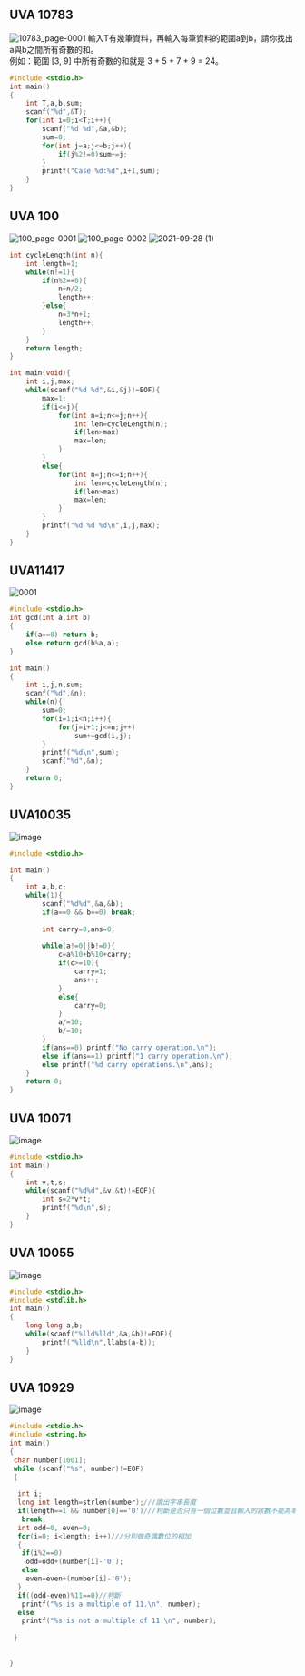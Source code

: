 ## UVA 10783
![10783_page-0001](https://user-images.githubusercontent.com/79676845/135036617-4d225b50-5cd0-49d3-93cc-4a2765c8630b.jpg)
輸入T有幾筆資料，再輸入每筆資料的範圍a到b，請你找出a與b之間所有奇數的和。  
例如：範圍 [3, 9] 中所有奇數的和就是 3 + 5 + 7 + 9 = 24。

```c
#include <stdio.h>
int main()
{
    int T,a,b,sum;
    scanf("%d",&T);
    for(int i=0;i<T;i++){
        scanf("%d %d",&a,&b);
        sum=0;
        for(int j=a;j<=b;j++){
            if(j%2!=0)sum+=j;
        }
        printf("Case %d:%d",i+1,sum);
    }
}

```

## UVA 100

![100_page-0001](https://user-images.githubusercontent.com/79676845/135036726-f22876cd-b139-407f-a9a1-a67b73196fd2.jpg)
![100_page-0002](https://user-images.githubusercontent.com/79676845/135036835-8110ca68-4e0d-45c9-b1aa-481a215b18bf.jpg)
![2021-09-28 (1)](https://user-images.githubusercontent.com/79676845/135040223-4e498a58-cb28-4a65-a8d2-b0d7e5e4ce27.png)
```c
int cycleLength(int n){
	int length=1;
	while(n!=1){
		if(n%2==0){
			n=n/2;
			length++;
		}else{
			n=3*n+1;
			length++;
		}
	}
	return length;
}

int main(void){
	int i,j,max;
	while(scanf("%d %d",&i,&j)!=EOF){
		max=1;
		if(i<=j){
			for(int n=i;n<=j;n++){
				int len=cycleLength(n);
				if(len>max)
				max=len;
			}
		}
		else{
			for(int n=j;n<=i;n++){
				int len=cycleLength(n);
				if(len>max)
				max=len;
			}
		}
		printf("%d %d %d\n",i,j,max);
	}
}
```

## UVA11417
![0001](https://user-images.githubusercontent.com/79676845/135409912-4a8a22d0-dac9-4211-a7d1-02aaddd4c866.jpg)
```C
#include <stdio.h>
int gcd(int a,int b)
{
	if(a==0) return b;
	else return gcd(b%a,a);
}

int main()
{
	int i,j,n,sum;
	scanf("%d",&n);
	while(n){
		sum=0;
		for(i=1;i<n;i++){
			for(j=i+1;j<=n;j++)
				sum+=gcd(i,j);
		}
		printf("%d\n",sum);
		scanf("%d",&n);
	}
	return 0;
}
```

## UVA10035
![image](https://user-images.githubusercontent.com/79676845/136665757-fa594cfc-d3ce-49e5-9e0c-f7ef23332d97.png)

```C
#include <stdio.h>

int main()
{
	int a,b,c;
	while(1){
		scanf("%d%d",&a,&b);
		if(a==0 && b==0) break;
		
		int carry=0,ans=0;
		
		while(a!=0||b!=0){
			c=a%10+b%10+carry;
			if(c>=10){
				carry=1;			
				ans++;					
			}
			else{
				carry=0;
			}
			a/=10;
			b/=10;
		}
		if(ans==0) printf("No carry operation.\n");
		else if(ans==1) printf("1 carry operation.\n");
		else printf("%d carry operations.\n",ans);
	}
	return 0;
}
```

## UVA 10071
![image](https://user-images.githubusercontent.com/79676845/136665224-5ce29e2a-193f-4a3d-9bbf-2add4e9d34e5.png)


```C
#include <stdio.h>
int main()
{
	int v,t,s;
	while(scanf("%d%d",&v,&t)!=EOF){
		int s=2*v*t;
		printf("%d\n",s);
	}
}

```

## UVA 10055
![image](https://user-images.githubusercontent.com/79676845/136665746-09d0e7e2-73b5-41e6-82bb-19bc8153b492.png)


```C
#include <stdio.h>
#include <stdlib.h>
int main()
{
	long long a,b;
	while(scanf("%lld%lld",&a,&b)!=EOF){
		printf("%lld\n",llabs(a-b));
	}
}
```

## UVA 10929
![image](https://user-images.githubusercontent.com/79676845/136665774-c2b5a7f2-ae78-4ac9-9ea2-f18f8bbc287f.png)
```c
#include <stdio.h>
#include <string.h>
int main()
{
 char number[1001];
 while (scanf("%s", number)!=EOF)
 {
  
  int i;
  long int length=strlen(number);///讀出字串長度
  if(length==1 && number[0]=='0')///判斷是否只有一個位數並且輸入的該數不能為零 
   break;
  int odd=0, even=0;
  for(i=0; i<length; i++)///分別做奇偶數位的相加
  {
   if(i%2==0)
    odd=odd+(number[i]-'0');
   else
    even=even+(number[i]-'0');
  }
  if((odd-even)%11==0)//判斷
   printf("%s is a multiple of 11.\n", number);
  else
   printf("%s is not a multiple of 11.\n", number); 
  
 }
 
 
}
```
